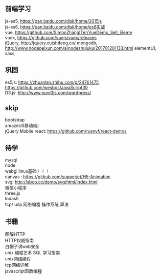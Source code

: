 ## 前端学习
js-es5, https://pan.baidu.com/disk/home/2015js  
js-es6, https://pan.baidu.com/disk/home/es6实战  
vue, https://github.com/SimonZhangITer/VueDemo_Sell_Eleme  
vuex, https://github.com/vuejs/vuex/releases  
jQuery, http://jquery.cuishifeng.cn/
mongodb,  http://www.nodepeixun.com/a/nodeshujuku/20170120/133.html
elementUI,    
sass,     

## 巩固
es5js: https://zhuanlan.zhihu.com/p/24761475,  https://github.com/wesbos/JavaScript30  
D3.js: http://www.ourd3js.com/wordpress/

## skip
bootstrap  
amazeUI(移动端)  
jQuery Mobile
react: https://github.com/ruanyf/react-demos   

## 待学
mysql  
node  
webgl
linux基础！！！   
canvas : https://github.com/supperjet/H5-Animation  
svg: http://sbco.cc/demo/svg/html/index.html  
微信小程序  
three.js  
lodash  
tcp/ udp 网络编程
操作系统
算法


## 书籍
图解HTTP  
HTTP权威指南  
白帽子讲web安全    
unix 编程艺术
SQL 学习指南  
unix网络编程  
tcp网络详解  
javascript函数编程  